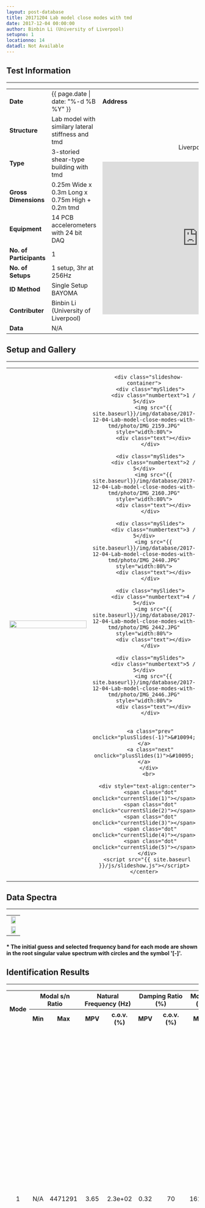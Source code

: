 ```yaml
---
layout: post-database
title: 20171204 Lab model close modes with tmd
date: 2017-12-04 00:00:00
author: Binbin Li (University of Liverpool)
setupno: 1
locationno: 14
datadl: Not Available
---
```


## Test Information
---



<table id="myTable2">
  <tr>
    <td class="header" style="width:15%"><b>Date</b></td>
    <td style="width:35%">{{ page.date | date: "%-d %B %Y" }}</td>
    <td class="header" style="width:50%"><b>Address</b></td>
  </tr>
  <tr>
    <td class="header"><b>Structure</b></td>
    <td> Lab model with similary lateral stiffness and tmd </td>
    <td rowspan="9">
    <center>
    <p style="font-size: 16px; padding: 12px"> Liverpool, UK </p>
    <iframe src="https://www.google.com/maps/embed?pb=!1m18!1m12!1m3!1d1000.0457394835264!2d-2.9674962574742336!3d53.40547184058334!2m3!1f0!2f0!3f0!3m2!1i1024!2i768!4f13.1!3m3!1m2!1s0x487b21179d0d4789%3A0x862920629661e775!2sSchool+of+Engineering!5e0!3m2!1sen!2suk!4v1522182046544 " width="500" height="400" frameborder="0" style="border:0" allowfullscreen>
    </iframe>
    </center>
    </td>
  </tr>
  <tr>
    <td class="header"><b>Type</b></td>
    <td> 3-storied shear-type building with tmd </td>
  </tr>
  <tr>
    <td class="header"><b>Gross Dimensions</b></td>
    <td> 0.25m Wide x 0.3m Long x 0.75m High + 0.2m tmd </td>
  </tr>
  <tr>
    <td class="header"><b>Equipment</b></td>
    <td> 14 PCB accelerometers with 24 bit DAQ </td>
  </tr>
  <tr>
    <td class="header"><b>No. of Participants</b></td>
    <td> 1 </td>
  </tr>
  <tr>
    <td class="header"><b>No. of Setups</b></td>
    <td> 1 setup, 3hr at 256Hz </td>
  </tr>
  <tr>
    <td class="header"><b>ID Method</b></td>
    <td> Single Setup BAYOMA </td>
  </tr>
  <tr>
    <td class="header"><b>Contributer</b></td>
    <td> Binbin Li (University of Liverpool) </td>
  </tr>
  <tr>
  <td class="header"><b>Data</b></td>
  <td>
    N/A
  </td>
  </tr>
</table>

## Setup and Gallery
---
<table id="myTable2">
 <tr>
  <td style="width:50%">
    <center>
     <img src="{{ site.baseurl}}/img/database/2017-12-04-Lab-model-close-modes-with-tmd/setup/setup01.gif" style="width:100%;">
    </center>
  </td>
  <td style="width:50%">
    <center>

       <div class="slideshow-container">
        <div class="mySlides">
          <div class="numbertext">1 / 5</div>
          <img src="{{ site.baseurl}}/img/database/2017-12-04-Lab-model-close-modes-with-tmd/photo/IMG_2159.JPG" style="width:80%">
          <div class="text"></div>
        </div>

        <div class="mySlides">
          <div class="numbertext">2 / 5</div>
          <img src="{{ site.baseurl}}/img/database/2017-12-04-Lab-model-close-modes-with-tmd/photo/IMG_2160.JPG" style="width:80%">
          <div class="text"></div>
        </div>

        <div class="mySlides">
          <div class="numbertext">3 / 5</div>
          <img src="{{ site.baseurl}}/img/database/2017-12-04-Lab-model-close-modes-with-tmd/photo/IMG_2440.JPG" style="width:80%">
          <div class="text"></div>
        </div>

        <div class="mySlides">
          <div class="numbertext">4 / 5</div>
          <img src="{{ site.baseurl}}/img/database/2017-12-04-Lab-model-close-modes-with-tmd/photo/IMG_2442.JPG" style="width:80%">
          <div class="text"></div>
        </div>

        <div class="mySlides">
          <div class="numbertext">5 / 5</div>
          <img src="{{ site.baseurl}}/img/database/2017-12-04-Lab-model-close-modes-with-tmd/photo/IMG_2446.JPG" style="width:80%">
          <div class="text"></div>
        </div>


        <a class="prev" onclick="plusSlides(-1)">&#10094;</a>
        <a class="next" onclick="plusSlides(1)">&#10095;</a>
       </div>
       <br>

      <div style="text-align:center">
        <span class="dot" onclick="currentSlide(1)"></span>
        <span class="dot" onclick="currentSlide(2)"></span>
        <span class="dot" onclick="currentSlide(3)"></span>
        <span class="dot" onclick="currentSlide(4)"></span>
        <span class="dot" onclick="currentSlide(5)"></span>
      </div>
      <script src="{{ site.baseurl }}/js/slideshow.js"></script>
    </center>
  </td>
 </tr>
</table>

## Data Spectra
---
<table id="myTable2">
 <tr>
  <td style="width:100%">
    <center>
          <img src="{{ site.baseurl}}/img/database/2017-12-04-Lab-model-close-modes-with-tmd/psd/root_psd_data01.png" style="width:80%">
   </center>
  </td>
 </tr>
 <tr>
  <td style="width:100%">
    <center>
          <img src="{{ site.baseurl}}/img/database/2017-12-04-Lab-model-close-modes-with-tmd/sv/root_sv_data01.png" style="width:80%">
   </center>
  </td>
 </tr>
</table>

#### * The initial guess and selected frequency band for each mode are shown in the root singular value spectrum with circles and the symbol '[-]'.

## Identification Results
---

<table id="myTable">
  <tr class="header">
    <th style="width:10%;" rowspan="2"><center>Mode</center></th>
    <th style="width:10%;" colspan="2"><center>Modal s/n Ratio</center></th>
    <th style="width:20%;" colspan="2"><center>Natural Frequency (Hz)</center></th>
    <th style="width:20%;" colspan="2"><center>Damping Ratio (%)</center></th>
    <th style="width:20%;" colspan="2"><center>Modal Force PSD (ug/sqrt(Hz))</center></th>
    <th style="width:10%;" rowspan="2"><center>Track</center></th>
    <th style="width:10%;" rowspan="2"><center>Mode Shape</center></th>
  </tr>
  <tr class="header">
    <th style="width:10%;" ><center>Min</center></th>
    <th style="width:10%;" ><center>Max</center></th>
    <th style="width:10%;" ><center>MPV</center></th>
    <th style="width:10%;" ><center>c.o.v.(%)</center></th>
    <th style="width:10%;" ><center>MPV</center></th>
    <th style="width:10%;" ><center>c.o.v.(%)</center></th>
    <th style="width:10%;" ><center>MPV</center></th>
    <th style="width:10%;" ><center>c.o.v.(%)</center></th>
  </tr>

  <tr>
   <td><center> 1 </center></td>
   <td><center> N/A </center></td>
   <td><center> 4471291 </center></td>
   <td><center> 3.65 </center></td>
   <td><center> 2.3e+02 </center></td>
   <td><center> 0.32 </center></td>
   <td><center> 70 </center></td>
   <td><center> 161.94 </center></td>
   <td><center> 16 </center></td>
   <td><center><a href="#openModal1-1">View</a></center>
   <div id="openModal1-1" class="modalDialog">
	<div>
		<a href="#close" title="Close" class="close">X</a>
    <center>
    <p><i>Track Information Mode 1</i></p>
    </center>
	</div>
   </div>
   </td>
   <td><center><a href="#openModal1-2">View</a></center>
     <div id="openModal1-2" class="modalDialog">
	   <div>
		<a href="#close" title="Close" class="close">X</a>
      <center>
       <img src="{{ site.baseurl}}/img/database/2017-12-04-Lab-model-close-modes-with-tmd/modeshape/mode1.gif" style="width: 800px;" >
       <p><i>Identification Results Mode 1</i></p>
      </center>
	   </div>
     </div>
    </td>
  </tr>
  <tr>
   <td><center> 2 </center></td>
   <td><center> N/A </center></td>
   <td><center> 1836091 </center></td>
   <td><center> 3.90 </center></td>
   <td><center> 2.1e+02 </center></td>
   <td><center> 0.37 </center></td>
   <td><center> 62 </center></td>
   <td><center> 119.85 </center></td>
   <td><center> 30 </center></td>
   <td><center><a href="#openModal2-1">View</a></center>
   <div id="openModal2-1" class="modalDialog">
	<div>
		<a href="#close" title="Close" class="close">X</a>
    <center>
    <p><i>Track Information Mode 2</i></p>
    </center>
	</div>
   </div>
   </td>
   <td><center><a href="#openModal2-2">View</a></center>
     <div id="openModal2-2" class="modalDialog">
	   <div>
		<a href="#close" title="Close" class="close">X</a>
      <center>
       <img src="{{ site.baseurl}}/img/database/2017-12-04-Lab-model-close-modes-with-tmd/modeshape/mode10.gif" style="width: 800px;" >
       <p><i>Identification Results Mode 2</i></p>
      </center>
	   </div>
     </div>
    </td>
  </tr>
  <tr>
   <td><center> 3 </center></td>
   <td><center> N/A </center></td>
   <td><center> 741808 </center></td>
   <td><center> 3.95 </center></td>
   <td><center> 2.1e+02 </center></td>
   <td><center> 0.44 </center></td>
   <td><center> 50 </center></td>
   <td><center> 91.13 </center></td>
   <td><center> 51 </center></td>
   <td><center><a href="#openModal3-1">View</a></center>
   <div id="openModal3-1" class="modalDialog">
	<div>
		<a href="#close" title="Close" class="close">X</a>
    <center>
    <p><i>Track Information Mode 3</i></p>
    </center>
	</div>
   </div>
   </td>
   <td><center><a href="#openModal3-2">View</a></center>
     <div id="openModal3-2" class="modalDialog">
	   <div>
		<a href="#close" title="Close" class="close">X</a>
      <center>
       <img src="{{ site.baseurl}}/img/database/2017-12-04-Lab-model-close-modes-with-tmd/modeshape/mode11.gif" style="width: 800px;" >
       <p><i>Identification Results Mode 3</i></p>
      </center>
	   </div>
     </div>
    </td>
  </tr>
  <tr>
   <td><center> 4 </center></td>
   <td><center> N/A </center></td>
   <td><center> 12502 </center></td>
   <td><center> 6.89 </center></td>
   <td><center> 1.2e+02 </center></td>
   <td><center> 1.02 </center></td>
   <td><center> 23 </center></td>
   <td><center> 52.63 </center></td>
   <td><center> 1.5e+02 </center></td>
   <td><center><a href="#openModal4-1">View</a></center>
   <div id="openModal4-1" class="modalDialog">
	<div>
		<a href="#close" title="Close" class="close">X</a>
    <center>
    <p><i>Track Information Mode 4</i></p>
    </center>
	</div>
   </div>
   </td>
   <td><center><a href="#openModal4-2">View</a></center>
     <div id="openModal4-2" class="modalDialog">
	   <div>
		<a href="#close" title="Close" class="close">X</a>
      <center>
       <img src="{{ site.baseurl}}/img/database/2017-12-04-Lab-model-close-modes-with-tmd/modeshape/mode2.gif" style="width: 800px;" >
       <p><i>Identification Results Mode 4</i></p>
      </center>
	   </div>
     </div>
    </td>
  </tr>
  <tr>
   <td><center> 5 </center></td>
   <td><center> N/A </center></td>
   <td><center> 6909 </center></td>
   <td><center> 11.13 </center></td>
   <td><center> 74 </center></td>
   <td><center> 0.43 </center></td>
   <td><center> 52 </center></td>
   <td><center> 11.24 </center></td>
   <td><center> 3.3e+03 </center></td>
   <td><center><a href="#openModal5-1">View</a></center>
   <div id="openModal5-1" class="modalDialog">
	<div>
		<a href="#close" title="Close" class="close">X</a>
    <center>
    <p><i>Track Information Mode 5</i></p>
    </center>
	</div>
   </div>
   </td>
   <td><center><a href="#openModal5-2">View</a></center>
     <div id="openModal5-2" class="modalDialog">
	   <div>
		<a href="#close" title="Close" class="close">X</a>
      <center>
       <img src="{{ site.baseurl}}/img/database/2017-12-04-Lab-model-close-modes-with-tmd/modeshape/mode3.gif" style="width: 800px;" >
       <p><i>Identification Results Mode 5</i></p>
      </center>
	   </div>
     </div>
    </td>
  </tr>
  <tr>
   <td><center> 6 </center></td>
   <td><center> N/A </center></td>
   <td><center> 8229 </center></td>
   <td><center> 11.31 </center></td>
   <td><center> 73 </center></td>
   <td><center> 0.43 </center></td>
   <td><center> 52 </center></td>
   <td><center> 12.25 </center></td>
   <td><center> 2.8e+03 </center></td>
   <td><center><a href="#openModal6-1">View</a></center>
   <div id="openModal6-1" class="modalDialog">
	<div>
		<a href="#close" title="Close" class="close">X</a>
    <center>
    <p><i>Track Information Mode 6</i></p>
    </center>
	</div>
   </div>
   </td>
   <td><center><a href="#openModal6-2">View</a></center>
     <div id="openModal6-2" class="modalDialog">
	   <div>
		<a href="#close" title="Close" class="close">X</a>
      <center>
       <img src="{{ site.baseurl}}/img/database/2017-12-04-Lab-model-close-modes-with-tmd/modeshape/mode4.gif" style="width: 800px;" >
       <p><i>Identification Results Mode 6</i></p>
      </center>
	   </div>
     </div>
    </td>
  </tr>
  <tr>
   <td><center> 7 </center></td>
   <td><center> N/A </center></td>
   <td><center> 2532 </center></td>
   <td><center> 16.93 </center></td>
   <td><center> 49 </center></td>
   <td><center> 0.47 </center></td>
   <td><center> 47 </center></td>
   <td><center> 8.01 </center></td>
   <td><center> 6.6e+03 </center></td>
   <td><center><a href="#openModal7-1">View</a></center>
   <div id="openModal7-1" class="modalDialog">
	<div>
		<a href="#close" title="Close" class="close">X</a>
    <center>
    <p><i>Track Information Mode 7</i></p>
    </center>
	</div>
   </div>
   </td>
   <td><center><a href="#openModal7-2">View</a></center>
     <div id="openModal7-2" class="modalDialog">
	   <div>
		<a href="#close" title="Close" class="close">X</a>
      <center>
       <img src="{{ site.baseurl}}/img/database/2017-12-04-Lab-model-close-modes-with-tmd/modeshape/mode5.gif" style="width: 800px;" >
       <p><i>Identification Results Mode 7</i></p>
      </center>
	   </div>
     </div>
    </td>
  </tr>
  <tr>
   <td><center> 8 </center></td>
   <td><center> N/A </center></td>
   <td><center> 95240 </center></td>
   <td><center> 17.18 </center></td>
   <td><center> 48 </center></td>
   <td><center> 0.25 </center></td>
   <td><center> 87 </center></td>
   <td><center> 26.44 </center></td>
   <td><center> 6e+02 </center></td>
   <td><center><a href="#openModal8-1">View</a></center>
   <div id="openModal8-1" class="modalDialog">
	<div>
		<a href="#close" title="Close" class="close">X</a>
    <center>
    <p><i>Track Information Mode 8</i></p>
    </center>
	</div>
   </div>
   </td>
   <td><center><a href="#openModal8-2">View</a></center>
     <div id="openModal8-2" class="modalDialog">
	   <div>
		<a href="#close" title="Close" class="close">X</a>
      <center>
       <img src="{{ site.baseurl}}/img/database/2017-12-04-Lab-model-close-modes-with-tmd/modeshape/mode6.gif" style="width: 800px;" >
       <p><i>Identification Results Mode 8</i></p>
      </center>
	   </div>
     </div>
    </td>
  </tr>
  <tr>
   <td><center> 9 </center></td>
   <td><center> N/A </center></td>
   <td><center> 156698 </center></td>
   <td><center> 17.73 </center></td>
   <td><center> 46 </center></td>
   <td><center> 0.20 </center></td>
   <td><center> 1.1e+02 </center></td>
   <td><center> 26.85 </center></td>
   <td><center> 5.8e+02 </center></td>
   <td><center><a href="#openModal9-1">View</a></center>
   <div id="openModal9-1" class="modalDialog">
	<div>
		<a href="#close" title="Close" class="close">X</a>
    <center>
    <p><i>Track Information Mode 9</i></p>
    </center>
	</div>
   </div>
   </td>
   <td><center><a href="#openModal9-2">View</a></center>
     <div id="openModal9-2" class="modalDialog">
	   <div>
		<a href="#close" title="Close" class="close">X</a>
      <center>
       <img src="{{ site.baseurl}}/img/database/2017-12-04-Lab-model-close-modes-with-tmd/modeshape/mode7.gif" style="width: 800px;" >
       <p><i>Identification Results Mode 9</i></p>
      </center>
	   </div>
     </div>
    </td>
  </tr>
  <tr>
   <td><center> 10 </center></td>
   <td><center> N/A </center></td>
   <td><center> 3805 </center></td>
   <td><center> 19.56 </center></td>
   <td><center> 42 </center></td>
   <td><center> 0.61 </center></td>
   <td><center> 36 </center></td>
   <td><center> 12.14 </center></td>
   <td><center> 2.9e+03 </center></td>
   <td><center><a href="#openModal10-1">View</a></center>
   <div id="openModal10-1" class="modalDialog">
	<div>
		<a href="#close" title="Close" class="close">X</a>
    <center>
    <p><i>Track Information Mode 10</i></p>
    </center>
	</div>
   </div>
   </td>
   <td><center><a href="#openModal10-2">View</a></center>
     <div id="openModal10-2" class="modalDialog">
	   <div>
		<a href="#close" title="Close" class="close">X</a>
      <center>
       <img src="{{ site.baseurl}}/img/database/2017-12-04-Lab-model-close-modes-with-tmd/modeshape/mode8.gif" style="width: 800px;" >
       <p><i>Identification Results Mode 10</i></p>
      </center>
	   </div>
     </div>
    </td>
  </tr>
  <tr>
   <td><center> 11 </center></td>
   <td><center> N/A </center></td>
   <td><center> 19764 </center></td>
   <td><center> 29.80 </center></td>
   <td><center> 28 </center></td>
   <td><center> 0.47 </center></td>
   <td><center> 47 </center></td>
   <td><center> 9.31 </center></td>
   <td><center> 4.9e+03 </center></td>
   <td><center><a href="#openModal11-1">View</a></center>
   <div id="openModal11-1" class="modalDialog">
	<div>
		<a href="#close" title="Close" class="close">X</a>
    <center>
    <p><i>Track Information Mode 11</i></p>
    </center>
	</div>
   </div>
   </td>
   <td><center><a href="#openModal11-2">View</a></center>
     <div id="openModal11-2" class="modalDialog">
	   <div>
		<a href="#close" title="Close" class="close">X</a>
      <center>
       <img src="{{ site.baseurl}}/img/database/2017-12-04-Lab-model-close-modes-with-tmd/modeshape/mode9.gif" style="width: 800px;" >
       <p><i>Identification Results Mode 11</i></p>
      </center>
	   </div>
     </div>
    </td>
  </tr>
</table>

<table id="myTable2">
 <tr>
  <td>
   <center>
    <img src="{{ site.baseurl}}/img/database/2017-12-04-Lab-model-close-modes-with-tmd/idresults/mode.gif" style="width: 1100px;" >
   </center>
  </td>
 </tr>
</table>
